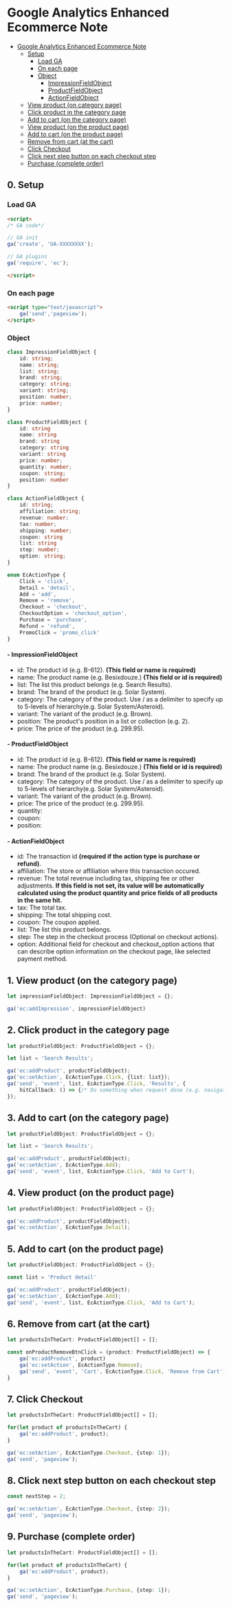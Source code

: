 # Google Analytics Enhanced Ecommerce Note

- [Google Analytics Enhanced Ecommerce Note](#google-analytics-enhanced-ecommerce-note)
    - [Setup](0-setup)
        - [Load GA](#load-ga)
        - [On each page](#on-each-page)
        - [Object](#object)
            - [ImpressionFieldObject](#impressionFieldObject)
            - [ProductFieldObject](#productFieldObject)
            - [ActionFieldObject](#actionFieldObject)
    - [View product (on category page)](#1-view-product-on-the-category-page)
    - [Click product in the category page](#2-click-product-in-the-category-page)
    - [Add to cart (on the category page)](#3-add-to-cart-on-the-category-page)
    - [View product (on the product page)](#4-view-product-on-the-product-page)
    - [Add to cart (on the product page)](#5-add-to-cart-on-the-product-page)
    - [Remove from cart (at the cart)](#6-remove-from-cart-at-the-cart)
    - [Click Checkout](#7-click-checkout)
    - [Click next step button on each checkout step](#8-click-next-step-button-on-each-checkout-step)
    - [Purchase (complete order)](#9-purchase-complete-order)

## 0. Setup

### Load GA
``` html
<script>
/* GA code*/

// GA init
ga('create', 'UA-XXXXXXXX');

// GA plugins
ga('require', 'ec');

</script>
```

### On each page
``` html
<script type="text/javascript">
    ga('send','pageview');
</script>
```

### Object
``` Typescript
class ImpressionFieldObject {
    id: string;
    name: string;
    list: string;
    brand: string;
    category: string;
    variant: string;
    position: number;
    price: number;
}

class ProductFieldObject {
    id: string
    name: string
    brand: string
    category: string
    variant: string
    price: number;
    quantity: number;
    coupon: string;
    position: number
}

class ActionFieldObject {
    id: string;
    affiliation: string;
    revenue: number;
    tax: number;
    shipping: number;
    coupon: string
    list: string
    step: number;
    option: string; 
}

enum EcActionType {
    Click = 'click',
    Detail = 'detail',
    Add = 'add',
    Remove = 'remove',
    Checkout = 'checkout',
    CheckoutOption = 'checkout_option',
    Purchase = 'purchase',
    Refund = 'refund',
    PromoClick = 'promo_click'
}
```
#### - ImpressionFieldObject
  - id: The product id (e.g. B-612). **(This field or name is required)**
  - name: The product name (e.g. Besixdouze.) **(This field or id is required)**
  - list: The list this product belongs (e.g. Search Results).
  - brand: The brand of the product (e.g. Solar System).
  - category: The category of the product. Use / as a delimiter to specify up to 5-levels of hierarchy(e.g. Solar System/Asteroid).
  - variant: The variant of the product (e.g. Brown).
  - position: The product's position in a list or collection (e.g. 2).
  - price: The price of the product (e.g. 299.95).
#### - ProductFieldObject
  - id: The product id (e.g. B-612). **(This field or name is required)**
  - name: The product name (e.g. Besixdouze.) **(This field or id is required)**
  - brand: The brand of the product (e.g. Solar System).
  - category: The category of the product. Use / as a delimiter to specify up to 5-levels of hierarchy(e.g. Solar System/Asteroid).
  - variant: The variant of the product (e.g. Brown).
  - price: The price of the product (e.g. 299.95).
  - quantity: 
  - coupon: 
  - position: 
#### - ActionFieldObject
  - id: The transaction id **(required if the action type is purchase or refund)**.
  - affiliation: The store or affiliation where this transaction occured.
  - revenue: The total revenue including tax, shipping fee or other adjustments. **If this field is not set, its value will be automatically calculated using the product quantity and price fields of all products in the same hit.**
  - tax: The total tax.
  - shipping: The total shipping cost.
  - coupon: The coupon applied.
  - list: The list this product belongs.
  - step: The step in the checkout process (Optional on checkout actions).
  - option: Additional field for checkout and checkout_option actions that can describe option information on the checkout page, like selected payment method.


## 1. View product (on the category page)

``` TypeScript
let impressionFieldObject: ImpressionFieldObject = {};

ga('ec:addImpression', impressionFieldObject)
```

## 2. Click product in the category page

``` Typescript
let productFieldObject: ProductFieldObject = {};

let list = 'Search Results';

ga('ec:addProduct', productFieldObject);
ga('ec:setAction', EcActionType.Click, {list: list});
ga('send', 'event', list, EcActionType.Click, 'Results', {
    hitCallback: () => {/* Do something when request done (e.g. navigate to the product page). */}
});
```

## 3. Add to cart (on the category page)

``` Typescript
let productFieldObject: ProductFieldObject = {};

let list = 'Search Results';

ga('ec:addProduct', productFieldObject);
ga('ec:setAction', EcActionType.Add);
ga('send', 'event', list, EcActionType.Click, 'Add to Cart');
```

## 4. View product (on the product page)
``` Typescript
let productFieldObject: ProductFieldObject = {};

ga('ec:addProduct', productFieldObject);
ga('ec:setAction', EcActionType.Detail);
```

## 5. Add to cart (on the product page)
``` Typescript
let productFieldObject: ProductFieldObject = {};

const list = 'Product detail'

ga('ec:addProduct', productFieldObject);
ga('ec:setAction', EcActionType.Add);
ga('send', 'event', list, EcActionType.Click, 'Add to Cart');
```

## 6. Remove from cart (at the cart)
``` Typescript
let productsInTheCart: ProductFieldObject[] = [];

const onProductRemoveBtnClick = (product: ProductFieldObject) => {
    ga('ec:addProduct', product)
    ga('ec:setAction', EcActionType.Remove);
    ga('send', 'event', 'Cart', EcActionType.Click, 'Remove from Cart');
}
```

## 7. Click Checkout
``` Typescript
let productsInTheCart: ProductFieldObject[] = [];

for(let product of productsInTheCart) {
    ga('ec:addProduct', product);
}

ga('ec:setAction', EcActionType.Checkout, {step: 1});
ga('send', 'pageview');
```

## 8. Click next step button on each checkout step
``` Typescript
const nextStep = 2;

ga('ec:setAction', EcActionType.Checkout, {step: 2});
ga('send', 'pageview');
```

## 9. Purchase (complete order)
``` Typescript
let productsInTheCart: ProductFieldObject[] = [];

for(let product of productsInTheCart) {
    ga('ec:addProduct', product);
}

ga('ec:setAction', EcActionType.Purchase, {step: 1});
ga('send', 'pageview');
```
